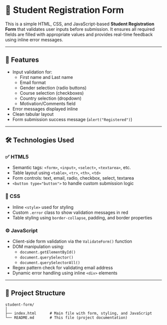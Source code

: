 # 📝 Student Registration Form

This is a simple HTML, CSS, and JavaScript-based **Student Registration Form** that validates user inputs before submission. It ensures all required fields are filled with appropriate values and provides real-time feedback using inline error messages.

---

## 📌 Features

- Input validation for:
  - First name and Last name
  - Email format
  - Gender selection (radio buttons)
  - Course selection (checkboxes)
  - Country selection (dropdown)
  - Motivation/Comments field
- Error messages displayed inline
- Clean tabular layout
- Form submission success message (`alert("Registered")`)

---

## 🛠️ Technologies Used

### ✅ HTML5
- Semantic tags: `<form>`, `<input>`, `<select>`, `<textarea>`, etc.
- Table layout using `<table>`, `<tr>`, `<th>`, `<td>`
- Form controls: text, email, radio, checkbox, select, textarea
- `<button type="button">` to handle custom submission logic

### 🎨 CSS
- Inline `<style>` used for styling
- Custom `.error` class to show validation messages in red
- Table styling using `border-collapse`, padding, and border properties

### ⚙️ JavaScript
- Client-side form validation via the `ValidateForm()` function
- DOM manipulation using:
  - `document.getElementById()`
  - `document.querySelector()`
  - `document.querySelectorAll()`
- Regex pattern check for validating email address
- Dynamic error handling using inline `<div>` elements

---

## 📂 Project Structure

```plaintext
student-form/
│
├── index.html      # Main file with form, styling, and JavaScript
└── README.md       # This file (project documentation)

